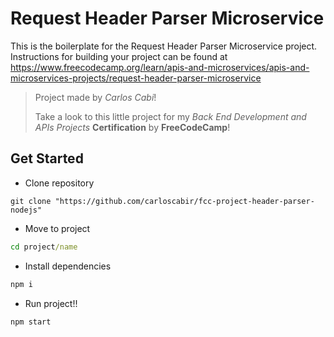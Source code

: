 # Request Header Parser Microservice

This is the boilerplate for the Request Header Parser Microservice project. Instructions for building your project can be found at https://www.freecodecamp.org/learn/apis-and-microservices/apis-and-microservices-projects/request-header-parser-microservice


> Project made by _Carlos Cabi_!
>
> Take a look to this little project for my _Back End Development and APIs Projects_ **Certification** by **FreeCodeCamp**! 


## Get Started
- Clone repository
```
git clone "https://github.com/carloscabir/fcc-project-header-parser-nodejs"
```

- Move to project 
```cmd
cd project/name
```

- Install dependencies
```cmd
npm i
```

- Run project!!
```
npm start
```